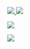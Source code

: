 <p align="left">
  <a href="https://discord.com/users/166644059534786560" target="_blank">
    <img src="https://img.shields.io/badge/discord%20-7289DA.svg?&style=for-the-badge&logo=discord&logoColor=white">
  </a>
  <a href="https://instagram.com/spinozapy" target="_blank">
    <img src="https://img.shields.io/badge/INSTAGRAM%20-DC3175.svg?&style=for-the-badge&logo=instagram&logoColor=white">
  </a>

<p align="left">
  <img src="https://komarev.com/ghpvc/?username=spinozapy&style=plastic&label=Profile+Views:">
</p>

<p align="left">
  <img src="https://github-readme-stats.vercel.app/api/top-langs/?username=spinozapy&layout=compact&theme=dark&hide_border=true" />
</p>
